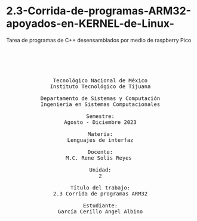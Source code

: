 # 2.3-Corrida-de-programas-ARM32-apoyados-en-KERNEL-de-Linux-
Tarea de programas de C++ desensamblados por medio de raspberry Pico
<pre>

	<p align=center>

Tecnológico Nacional de México
Instituto Tecnológico de Tijuana

Departamento de Sistemas y Computación
Ingeniería en Sistemas Computacionales

Semestre:
Agosto - Diciembre 2023

Materia:
Lenguajes de interfaz

Docente:
M.C. Rene Solis Reyes 

Unidad:
2

Título del trabajo:
2.3 Corrida de programas ARM32

Estudiante:
García Cerillo Angel Albino

	</p>

</pre>
